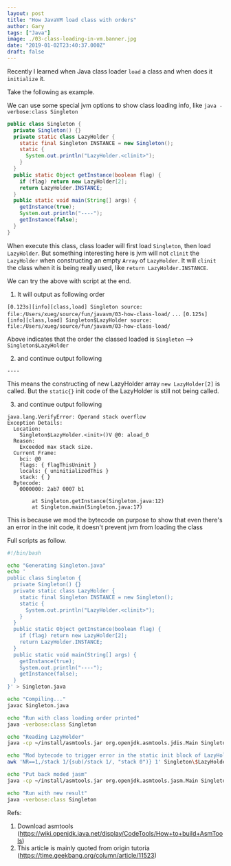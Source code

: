 ```yaml
---
layout: post
title: "How JavaVM load class with orders"
author: Gary
tags: ["Java"]
image: ./03-class-loading-in-vm.banner.jpg
date: "2019-01-02T23:40:37.000Z"
draft: false
---
```


Recently I learned when Java class loader `load` a class and when does it `initialize` it.

Take the following as example.

We can use some special jvm options to show class loading info, like `java -verbose:class Singleton`

```java
public class Singleton {
  private Singleton() {}
  private static class LazyHolder {
    static final Singleton INSTANCE = new Singleton();
    static {
      System.out.println("LazyHolder.<clinit>");
    }
  }
  public static Object getInstance(boolean flag) {
    if (flag) return new LazyHolder[2];
    return LazyHolder.INSTANCE;
  }
  public static void main(String[] args) {
    getInstance(true);
    System.out.println("----");
    getInstance(false);
  }
}
```

When execute this class, class loader will first load `Singleton`, then load `LazyHolder`. But something interesting here is jvm will not `clinit` the `LazyHolder` when constructing an empty `Array` of `LazyHolder`. It will `clinit` the class when it is being really used, like `return LazyHolder.INSTANCE`.

We can try the above with script at the end.

1. It will output as following order

`[0.123s][info][class,load] Singleton source: file:/Users/xueg/source/fun/javavm/03-how-class-load/`
`...`
`[0.125s][info][class,load] Singleton$LazyHolder source: file:/Users/xueg/source/fun/javavm/03-how-class-load/`

Above indicates that the order the classed loaded is `Singleton` --> `Singleton$LazyHolder`

2. and continue output following

`----`

This means the constructing of new LazyHolder array `new LazyHolder[2]` is called. But the `static{}` init code of the LazyHolder is still not being called.

3. and continue output following

```
java.lang.VerifyError: Operand stack overflow
Exception Details:
  Location:
    Singleton$LazyHolder.<init>()V @0: aload_0
  Reason:
    Exceeded max stack size.
  Current Frame:
    bci: @0
    flags: { flagThisUninit }
    locals: { uninitializedThis }
    stack: { }
  Bytecode:
    0000000: 2ab7 0007 b1

        at Singleton.getInstance(Singleton.java:12)
        at Singleton.main(Singleton.java:17)
```

This is because we mod the bytecode on purpose to show that even there's an error in the init code, it doesn't prevent jvm from loading the class

Full scripts as follow.

```bash
#!/bin/bash

echo "Generating Singleton.java"
echo '
public class Singleton {
  private Singleton() {}
  private static class LazyHolder {
    static final Singleton INSTANCE = new Singleton();
    static {
      System.out.println("LazyHolder.<clinit>");
    }
  }
  public static Object getInstance(boolean flag) {
    if (flag) return new LazyHolder[2];
    return LazyHolder.INSTANCE;
  }
  public static void main(String[] args) {
    getInstance(true);
    System.out.println("----");
    getInstance(false);
  }
}' > Singleton.java

echo "Compiling..."
javac Singleton.java

echo "Run with class loading order printed"
java -verbose:class Singleton

echo "Reading LazyHolder"
java -cp ~/install/asmtools.jar org.openjdk.asmtools.jdis.Main Singleton\$LazyHolder.class > Singleton\$LazyHolder.jasm.1

echo "Mod bytecode to trigger error in the static init block of LazyHolder"
awk 'NR==1,/stack 1/{sub(/stack 1/, "stack 0")} 1' Singleton\$LazyHolder.jasm.1 > Singleton\$LazyHolder.jasm

echo "Put back moded jasm"
java -cp ~/install/asmtools.jar org.openjdk.asmtools.jasm.Main Singleton\$LazyHolder.jasm

echo "Run with new result"
java -verbose:class Singleton
```

Refs:
1. Download asmtools (https://wiki.openjdk.java.net/display/CodeTools/How+to+build+AsmTools)
2. This article is mainly quoted from origin tutoria (https://time.geekbang.org/column/article/11523)


